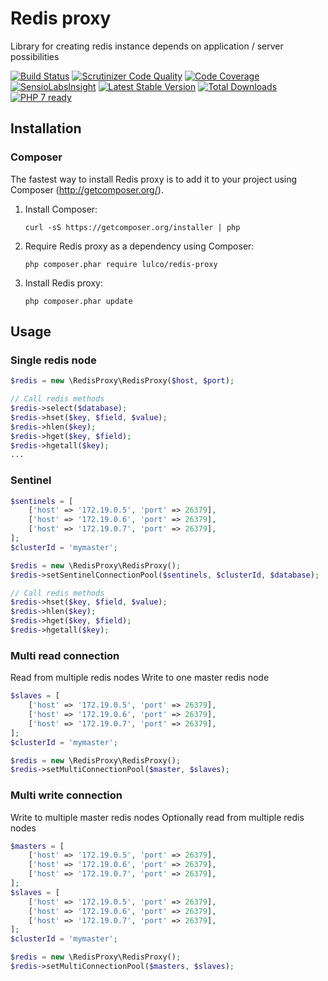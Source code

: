 # Redis proxy
Library for creating redis instance depends on application / server possibilities

[![Build Status](https://travis-ci.org/lulco/redis-proxy.svg?branch=master)](https://travis-ci.org/lulco/redis-proxy)
[![Scrutinizer Code Quality](https://scrutinizer-ci.com/g/lulco/redis-proxy/badges/quality-score.png?b=master)](https://scrutinizer-ci.com/g/lulco/redis-proxy/?branch=master)
[![Code Coverage](https://scrutinizer-ci.com/g/lulco/redis-proxy/badges/coverage.png?b=master)](https://scrutinizer-ci.com/g/lulco/redis-proxy/?branch=master)
[![SensioLabsInsight](https://insight.sensiolabs.com/projects/614109c1-261a-432a-9a32-50d7138b00c4/mini.png)](https://insight.sensiolabs.com/projects/614109c1-261a-432a-9a32-50d7138b00c4)
[![Latest Stable Version](https://img.shields.io/packagist/v/lulco/redis-proxy.svg)](https://packagist.org/packages/lulco/redis-proxy)
[![Total Downloads](https://img.shields.io/packagist/dt/lulco/redis-proxy.svg?style=flat-square)](https://packagist.org/packages/lulco/redis-proxy)
[![PHP 7 ready](http://php7ready.timesplinter.ch/lulco/redis-proxy/master/badge.svg)](https://travis-ci.org/lulco/redis-proxy)

## Installation

### Composer
The fastest way to install Redis proxy is to add it to your project using Composer (http://getcomposer.org/).

1. Install Composer:
    ```
    curl -sS https://getcomposer.org/installer | php
    ```
1. Require Redis proxy as a dependency using Composer:
    ```
    php composer.phar require lulco/redis-proxy
    ```
1. Install Redis proxy:
    ```
    php composer.phar update
    ```

## Usage
### Single redis node
```php
$redis = new \RedisProxy\RedisProxy($host, $port);

// Call redis methods
$redis->select($database);
$redis->hset($key, $field, $value);
$redis->hlen($key);
$redis->hget($key, $field);
$redis->hgetall($key);
...
```

### Sentinel
```php
$sentinels = [
    ['host' => '172.19.0.5', 'port' => 26379],
    ['host' => '172.19.0.6', 'port' => 26379],
    ['host' => '172.19.0.7', 'port' => 26379],
];
$clusterId = 'mymaster';

$redis = new \RedisProxy\RedisProxy();
$redis->setSentinelConnectionPool($sentinels, $clusterId, $database);

// Call redis methods
$redis->hset($key, $field, $value);
$redis->hlen($key);
$redis->hget($key, $field);
$redis->hgetall($key);
```

### Multi read connection
Read from multiple redis nodes
Write to one master redis node
```php
$slaves = [
    ['host' => '172.19.0.5', 'port' => 26379],
    ['host' => '172.19.0.6', 'port' => 26379],
    ['host' => '172.19.0.7', 'port' => 26379],
];
$clusterId = 'mymaster';

$redis = new \RedisProxy\RedisProxy();
$redis->setMultiConnectionPool($master, $slaves);
```

### Multi write connection
Write to multiple master redis nodes
Optionally read from multiple redis nodes
```php
$masters = [
    ['host' => '172.19.0.5', 'port' => 26379],
    ['host' => '172.19.0.6', 'port' => 26379],
    ['host' => '172.19.0.7', 'port' => 26379],
];
$slaves = [
    ['host' => '172.19.0.5', 'port' => 26379],
    ['host' => '172.19.0.6', 'port' => 26379],
    ['host' => '172.19.0.7', 'port' => 26379],
];
$clusterId = 'mymaster';

$redis = new \RedisProxy\RedisProxy();
$redis->setMultiConnectionPool($masters, $slaves);
```